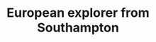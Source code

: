 ---
category: rest-of-the-world
title: European explorer from Southampton
class: european-explorer-from-southampton
cruiseline: MSC Cruises – MSC Splendida
special-info: Exclusive Flash Sale. All-inclusive drinks package from £129 pp
price: 349
nights: 7
cruise-url: http://www.planetcruise.co.uk/msc-cruises/msc-splendida/14-september-2016/97345?referrersiteid=970
---